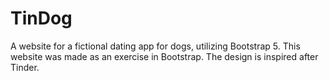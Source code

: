 # TinDog
A website for a fictional dating app for dogs, utilizing Bootstrap 5.
This website was made as an exercise in Bootstrap. The design is inspired after Tinder. 

